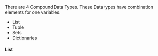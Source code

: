 There are 4 Compound Data Types. These Data types have combination elements for one variables.

- List
- Tuple
- Sets
- Dictionaries

#### List
